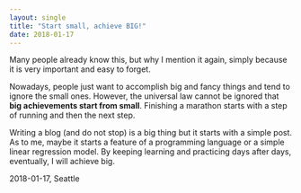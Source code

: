 ```yaml
---
layout: single
title: "Start small, achieve BIG!"
date: 2018-01-17
---
```


Many people already know this, but why I mention it again, simply because it is very important and easy to forget.

Nowadays, people just want to accomplish big and fancy things and tend to ignore the small ones. However, the universal law cannot be ignored that **big achievements start from small**.  Finishing a marathon starts with a step of running and then the next step.

Writing a blog (and do not stop) is a big thing but it starts with a simple post. As to me, maybe it starts a feature of a programming language or a simple linear regression model. By keeping learning and practicing days after days, eventually, I will achieve big.


2018-01-17, Seattle
